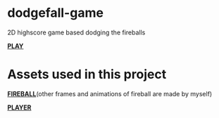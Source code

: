 # dodgefall-game
2D highscore game based dodging the fireballs

**[PLAY](https://wandire.itch.io/dodgefall)** 

# Assets used in this project

**[FIREBALL](https://opengameart.org/content/2d-pixel-fire-sprite-strip)**(other frames and animations of fireball are made by myself)

**[PLAYER](https://assetstore.unity.com/packages/2d/characters/hero-knight-pixel-art-165188)** 
